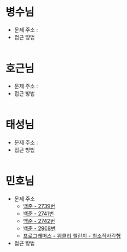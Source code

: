 # 병수님
-   문제 주소 : []()
-   접근 방법
```text
```

# 호근님
-   문제 주소 : []()
-   접근 방법
```text
```

# 태성님
- 문제 주소 : []()
- 접근 방법
```text
```

# 민호님
- 문제 주소
  - [백준 - 2739번](https://www.acmicpc.net/problem/2739)
  - [백준 - 2741번](https://www.acmicpc.net/problem/2741)
  - [백준 - 2742번](https://www.acmicpc.net/problem/2742)
  - [백준 - 2908번](https://www.acmicpc.net/problem/2908)
  - [프로그래머스 - 위클리 챌린지 - 최소직사각형](https://programmers.co.kr/learn/courses/30/lessons/86491)
- 접근 방법
```text
```